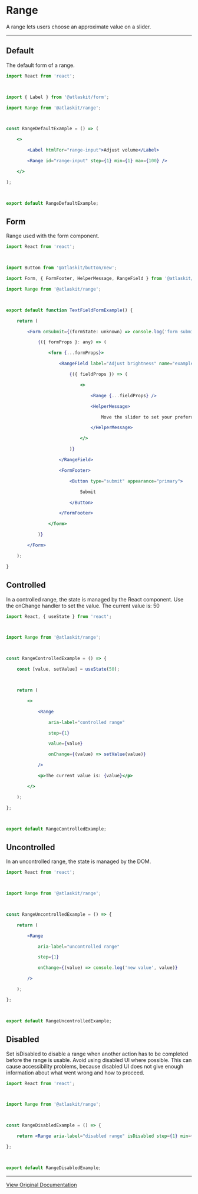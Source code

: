 # Range

A range lets users choose an approximate value on a slider.

---

## Default

The default form of a range. 

```jsx
import React from 'react';



import { Label } from '@atlaskit/form';

import Range from '@atlaskit/range';



const RangeDefaultExample = () => (

	<>

		<Label htmlFor="range-input">Adjust volume</Label>

		<Range id="range-input" step={1} min={1} max={100} />

	</>

);



export default RangeDefaultExample;
```

## Form

Range used with the form component. 

```jsx
import React from 'react';



import Button from '@atlaskit/button/new';

import Form, { FormFooter, HelperMessage, RangeField } from '@atlaskit/form';

import Range from '@atlaskit/range';



export default function TextFieldFormExample() {

	return (

		<Form onSubmit={(formState: unknown) => console.log('form submitted', formState)}>

			{({ formProps }: any) => (

				<form {...formProps}>

					<RangeField label="Adjust brightness" name="example-text" defaultValue={50}>

						{({ fieldProps }) => (

							<>

								<Range {...fieldProps} />

								<HelperMessage>

									Move the slider to set your preferred brightness level, then press submit.

								</HelperMessage>

							</>

						)}

					</RangeField>

					<FormFooter>

						<Button type="submit" appearance="primary">

							Submit

						</Button>

					</FormFooter>

				</form>

			)}

		</Form>

	);

}
```

## Controlled

In a controlled range, the state is managed by the React component. Use the onChange handler to set the value. The current value is: 50 

```jsx
import React, { useState } from 'react';



import Range from '@atlaskit/range';



const RangeControlledExample = () => {

	const [value, setValue] = useState(50);



	return (

		<>

			<Range

				aria-label="controlled range"

				step={1}

				value={value}

				onChange={(value) => setValue(value)}

			/>

			<p>The current value is: {value}</p>

		</>

	);

};



export default RangeControlledExample;
```

## Uncontrolled

In an uncontrolled range, the state is managed by the DOM. 

```jsx
import React from 'react';



import Range from '@atlaskit/range';



const RangeUncontrolledExample = () => {

	return (

		<Range

			aria-label="uncontrolled range"

			step={1}

			onChange={(value) => console.log('new value', value)}

		/>

	);

};



export default RangeUncontrolledExample;
```

## Disabled

Set isDisabled to disable a range when another action has to be completed before the range is usable. Avoid using disabled UI where possible. This can cause accessibility problems, because disabled UI does not give enough information about what went wrong and how to proceed. 

```jsx
import React from 'react';



import Range from '@atlaskit/range';



const RangeDisabledExample = () => {

	return <Range aria-label="disabled range" isDisabled step={1} min={1} max={100} />;

};



export default RangeDisabledExample;
```

---

[View Original Documentation](https://atlassian.design/components/range/examples)
